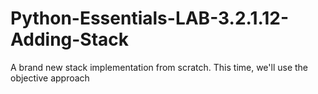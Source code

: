 # Python-Essentials-LAB-3.2.1.12-Adding-Stack
A brand new stack implementation from scratch. This time, we'll use the objective approach
